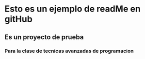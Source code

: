 # Esto es un ejemplo de readMe en gitHub
## Es un proyecto de prueba
### Para la clase de tecnicas avanzadas de programacion
